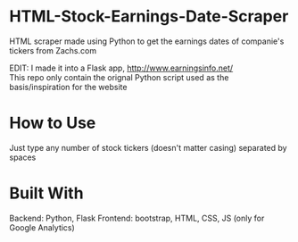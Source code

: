 # HTML-Stock-Earnings-Date-Scraper
HTML scraper made using Python to get the earnings dates of companie's tickers from Zachs.com

EDIT: I made it into a Flask app, http://www.earningsinfo.net/  
This repo only contain the orignal Python script used as the basis/inspiration for the website

# How to Use
Just type any number of stock tickers (doesn't matter casing) separated by spaces

# Built With
Backend: Python, Flask
Frontend: bootstrap, HTML, CSS, JS (only for Google Analytics)


